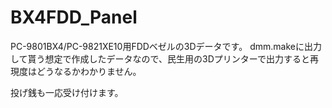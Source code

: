 # BX4FDD_Panel
PC-9801BX4/PC-9821XE10用FDDベゼルの3Dデータです。
dmm.makeに出力して貰う想定で作成したデータなので、民生用の3Dプリンターで出力すると再現度はどうなるかわかりません。


投げ銭も一応受け付けます。

